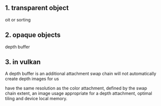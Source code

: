 ## 1. transparent object 

oit
or 
sorting

## 2. opaque objects

depth buffer

## 3. in vulkan
A depth buffer is an additional attachment
swap chain will not automatically create depth images for us

 have the same resolution as the color attachment, defined by the swap chain extent, an image usage appropriate for a depth attachment, optimal tiling and device local memory.